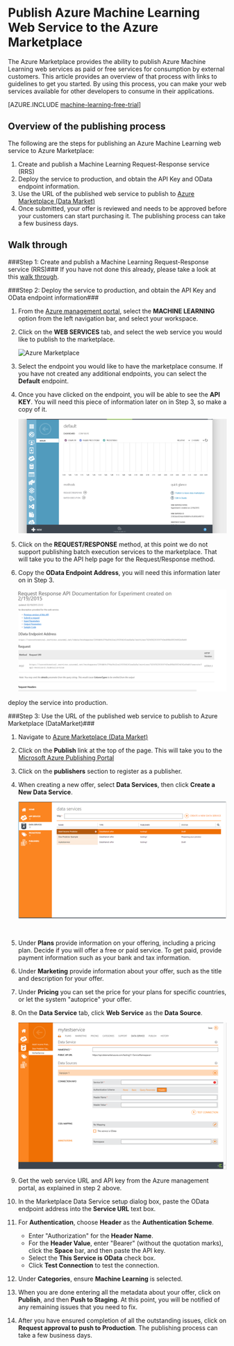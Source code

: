 <properties 
	pageTitle="Publish machine learning web service to Azure Marketplace | Microsoft Azure" 
	description="How to publish your Azure Machine Learning Web Service to the Azure Marketplace" 
	services="machine-learning" 
	documentationCenter="" 
	authors="LuisCabrer" 
	manager="paulettm" 
	editor="cgronlun"/>

<tags 
	ms.service="machine-learning" 
	ms.workload="data-services" 
	ms.tgt_pltfrm="na" 
	ms.devlang="na" 
	ms.topic="article" 
	ms.date="06/12/2015" 
	ms.author="luisca"/>

# Publish Azure Machine Learning Web Service to the Azure Marketplace 

The Azure Marketplace provides the ability to publish Azure Machine Learning web services as paid or free services for consumption by external customers. This article provides an overview of that process with links to guidelines to get you started. By using this process, you can make your web services available for other developers to consume in their applications.


[AZURE.INCLUDE [machine-learning-free-trial](../../includes/machine-learning-free-trial.md)]

## Overview of the publishing process 

The following are the steps for publishing an Azure Machine Learning web service to Azure Marketplace:

1. Create and publish a Machine Learning Request-Response service (RRS)
2. Deploy the service to production, and obtain the API Key and OData endpoint information.
3. Use the URL of the published web service to publish to [Azure Marketplace (Data Market)](https://publish.windowsazure.com/workspace/) 
4. Once submitted, your offer is reviewed and needs to be approved before your customers can start purchasing it. The publishing process can take a few business days. 

## Walk through
###Step 1: Create and publish a Machine Learning Request-Response service (RRS)###
 If you have not done this already, please take a look at this [walk through](machine-learning-walkthrough-5-publish-web-service.md).

###Step 2: Deploy the service to production, and obtain the API Key and OData endpoint information###
1. From the [Azure management portal](http://manage.windowsazure.com), select the **MACHINE LEARNING** option from the left navigation bar, and select your workspace. 

2. Click on the **WEB SERVICES** tab, and select the web service you would like to publish to the marketplace.

	![Azure Marketplace][workspace]

3. Select the endpoint you would like to have the marketplace consume. If you have not created any additional endpoints, you can select the **Default** endpoint.

4. Once you have clicked on the endpoint, you will be able to see the **API KEY**. You will need this piece of information later on in Step 3, so make a copy of it.

	![Azure Marketplace][apikey]

5. Click on the **REQUEST/RESPONSE** method, at this point we do not support publishing batch execution services to the marketplace. That will take you to the API help page for the Request/Response method.

6. Copy the **OData Endpoint Address**, you will need this information later on in Step 3.

	![Azure Marketplace][odata]




deploy the service into production.



###Step 3: Use the URL of the published web service to publish to Azure Marketplace (DataMarket)###

1.  Navigate to [Azure Marketplace (Data Market)](http://datamarket.azure.com/home) 
2.  Click on the **Publish** link at the top of the page. This will take you to the [Microsoft Azure Publishing Portal](https://publish.windowsazure.com)
3.  Click on the **publishers** section to register as a publisher.
4.	When creating a new offer, select **Data Services**, then click **Create a New Data Service**. 
 
	![Azure Marketplace][image1]

	<br />


5.	Under **Plans** provide information on your offering, including a pricing plan. Decide if you will offer a free or paid service. To get paid, provide payment information such as your bank and tax information.

6.	Under **Marketing** provide information about your offer, such as the title and description for your offer.

7.	Under **Pricing** you can set the price for your plans for specific countries, or let the system "autoprice" your offer.

8. On the **Data Service** tab, click **Web Service** as the **Data Source**.

	![Azure Marketplace][image2]

9.	Get the web service URL and API key from the Azure management portal, as explained in step 2 above.

10.	In the Marketplace Data Service setup dialog box, paste the OData endpoint address into the **Service URL** text box.

11. For **Authentication**, choose **Header** as the **Authentication Scheme**.

	- Enter "Authorization" for the **Header Name**.
	- For the **Header Value**, enter "Bearer" (without the quotation marks), click the **Space** bar, and then paste the API key.
	- Select the **This Service is OData** check box.
	- Click **Test Connection** to test the connection.

12.	Under **Categories**, ensure **Machine Learning** is selected.

13. When you are done entering all the metadata about your offer, click on **Publish**, and then **Push to Staging**. At this point, you will be notified of any remaining issues that you need to fix.

14. After you have ensured completion of all the outstanding issues, click on **Request approval to push to Production**. The publishing process can take a few business days. 


[image1]:./media/machine-learning-publish-web-service-to-azure-marketplace/image1.png
[image2]:./media/machine-learning-publish-web-service-to-azure-marketplace/image2.png
[workspace]:./media/machine-learning-publish-web-service-to-azure-marketplace/selectworkspace.png
[apikey]:./media/machine-learning-publish-web-service-to-azure-marketplace/apikey.png
[odata]:./media/machine-learning-publish-web-service-to-azure-marketplace/odata.png
 
